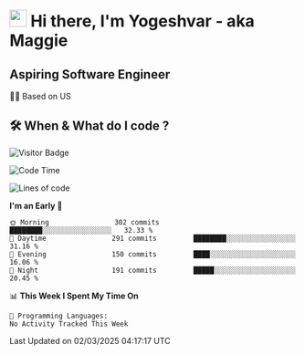 <h1><img src="https://emojis.slackmojis.com/emojis/images/1531849430/4246/blob-sunglasses.gif?1531849430" width="30"/> Hi there, I'm Yogeshvar - aka Maggie</h1>

## Aspiring Software Engineer
🏂🏻  Based on US 

## 🛠 When & What do I code ?  

![Visitor Badge](https://visitor-badge.feriirawann.repl.co?username=yogeshvar&repo=yogeshvar&label=Visitors&style=plastic&color=%23457BFF&contentType=svg)

<!--START_SECTION:waka-->
![Code Time](http://img.shields.io/badge/Code%20Time-2%2C919%20hrs%2051%20mins-blue)

![Lines of code](https://img.shields.io/badge/From%20Hello%20World%20I%27ve%20Written-3.9%20million%20lines%20of%20code-blue)

**I'm an Early 🐤** 

```text
🌞 Morning                302 commits         ████████░░░░░░░░░░░░░░░░░   32.33 % 
🌆 Daytime                291 commits         ████████░░░░░░░░░░░░░░░░░   31.16 % 
🌃 Evening                150 commits         ████░░░░░░░░░░░░░░░░░░░░░   16.06 % 
🌙 Night                  191 commits         █████░░░░░░░░░░░░░░░░░░░░   20.45 % 
```


📊 **This Week I Spent My Time On** 

```text
💬 Programming Languages: 
No Activity Tracked This Week
```


 Last Updated on 02/03/2025 04:17:17 UTC
<!--END_SECTION:waka-->
